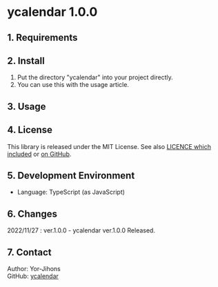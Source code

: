 # ycalendar 1.0.0

## 1. Requirements

## 2. Install

1. Put the directory "ycalendar" into your project directly.
2. You can use this with the usage article.

## 3. Usage

## 4. License

This library is released under the MIT License. See also [LICENCE which included](./LICENSE) or [on GitHub](https://github.com/Yor-Jihons/ycalendar/blob/main/ycalendar2/LICENSE).

## 5. Development Environment

- Language: TypeScript (as JavaScript)

## 6. Changes

2022/11/27 : ver.1.0.0
    - ycalendar ver.1.0.0 Released.

## 7. Contact

Author: Yor-Jihons  
GitHub: [ycalendar](https://github.com/Yor-Jihons/ycalendar2)  
